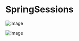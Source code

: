 # SpringSessions

![image](https://user-images.githubusercontent.com/965589/110948300-22ebe380-837c-11eb-9cb6-53775376800f.png)


![image](https://user-images.githubusercontent.com/965589/110948322-297a5b00-837c-11eb-9491-4e0ceeb6fece.png)

